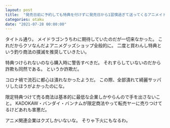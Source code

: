 ```yaml
---
layout: post
title:  "発売日前に予約しても特典を付けずに発売日から1習慣過ぎて送ってくるアニメイトが嫌い"
categories: otaku
date: "2021-07-28 00:00:00"
---
```


タイトル通り。
メイドラゴンうちわに期待していたのだが一切来なかった。
これだからクソなんだよアニメグッズショップ全般的に。
二度と買わんし特典という釣り商法の撲滅を推奨していきたい。

特典つけられないのなら購入時に警告すべきだ。
それすらしていないのだから詐欺も同然である。
というか詐欺だ。

コロナ禍で流石に都心は潰れなかったようだ。
この際、全部潰れて綺麗サッパリしたほうがよかったのにな。

限定特典つけて売る商法は基本的に最低な企業しかやらんので手を出さないこと。
KADOKAW・バンダイ・バンナムが限定商法やって転売ヤーに売りつけてるけどあれも害悪だ。

アニメ関連企業はクズしかいないな。
そりゃ下火にもなるわ。
